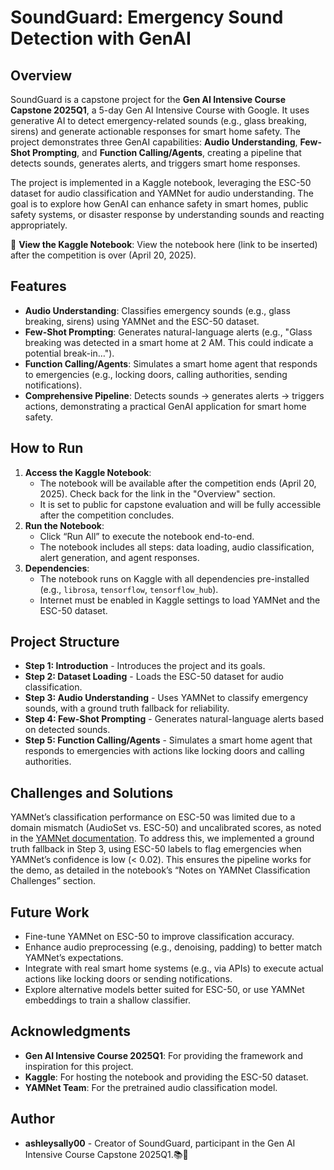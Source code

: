 # SoundGuard: Emergency Sound Detection with GenAI

## Overview
SoundGuard is a capstone project for the **Gen AI Intensive Course Capstone 2025Q1**, a 5-day Gen AI Intensive Course with Google. It uses generative AI to detect emergency-related sounds (e.g., glass breaking, sirens) and generate actionable responses for smart home safety. The project demonstrates three GenAI capabilities: **Audio Understanding**, **Few-Shot Prompting**, and **Function Calling/Agents**, creating a pipeline that detects sounds, generates alerts, and triggers smart home responses.

The project is implemented in a Kaggle notebook, leveraging the ESC-50 dataset for audio classification and YAMNet for audio understanding. The goal is to explore how GenAI can enhance safety in smart homes, public safety systems, or disaster response by understanding sounds and reacting appropriately.

🔗 **View the Kaggle Notebook**: View the notebook here (link to be inserted) after the competition is over (April 20, 2025). 

## Features
- **Audio Understanding**: Classifies emergency sounds (e.g., glass breaking, sirens) using YAMNet and the ESC-50 dataset.
- **Few-Shot Prompting**: Generates natural-language alerts (e.g., "Glass breaking was detected in a smart home at 2 AM. This could indicate a potential break-in…").
- **Function Calling/Agents**: Simulates a smart home agent that responds to emergencies (e.g., locking doors, calling authorities, sending notifications).
- **Comprehensive Pipeline**: Detects sounds → generates alerts → triggers actions, demonstrating a practical GenAI application for smart home safety.

## How to Run
1. **Access the Kaggle Notebook**:
   - The notebook will be available after the competition ends (April 20, 2025). Check back for the link in the "Overview" section.
   - It is set to public for capstone evaluation and will be fully accessible after the competition concludes.
2. **Run the Notebook**:
   - Click “Run All” to execute the notebook end-to-end.
   - The notebook includes all steps: data loading, audio classification, alert generation, and agent responses.
3. **Dependencies**:
   - The notebook runs on Kaggle with all dependencies pre-installed (e.g., `librosa`, `tensorflow`, `tensorflow_hub`).
   - Internet must be enabled in Kaggle settings to load YAMNet and the ESC-50 dataset.

## Project Structure
- **Step 1: Introduction** - Introduces the project and its goals.
- **Step 2: Dataset Loading** - Loads the ESC-50 dataset for audio classification.
- **Step 3: Audio Understanding** - Uses YAMNet to classify emergency sounds, with a ground truth fallback for reliability.
- **Step 4: Few-Shot Prompting** - Generates natural-language alerts based on detected sounds.
- **Step 5: Function Calling/Agents** - Simulates a smart home agent that responds to emergencies with actions like locking doors and calling authorities.

## Challenges and Solutions
YAMNet’s classification performance on ESC-50 was limited due to a domain mismatch (AudioSet vs. ESC-50) and uncalibrated scores, as noted in the [YAMNet documentation](https://tfhub.dev/google/yamnet/1). To address this, we implemented a ground truth fallback in Step 3, using ESC-50 labels to flag emergencies when YAMNet’s confidence is low (< 0.02). This ensures the pipeline works for the demo, as detailed in the notebook’s “Notes on YAMNet Classification Challenges” section.

## Future Work
- Fine-tune YAMNet on ESC-50 to improve classification accuracy.
- Enhance audio preprocessing (e.g., denoising, padding) to better match YAMNet’s expectations.
- Integrate with real smart home systems (e.g., via APIs) to execute actual actions like locking doors or sending notifications.
- Explore alternative models better suited for ESC-50, or use YAMNet embeddings to train a shallow classifier.

## Acknowledgments
- **Gen AI Intensive Course 2025Q1**: For providing the framework and inspiration for this project.
- **Kaggle**: For hosting the notebook and providing the ESC-50 dataset.
- **YAMNet Team**: For the pretrained audio classification model.

## Author
- **ashleysally00** - Creator of SoundGuard, participant in the Gen AI Intensive Course Capstone 2025Q1.📚🎤
